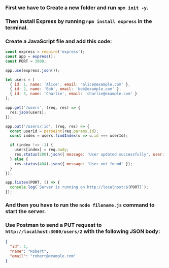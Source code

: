 ### First we have to Create a new folder and run `npm init -y`.  
### Then install Express by running `npm install express` in the terminal.  
### Create a JavaScript file and add this code:

```js
const express = require('express');
const app = express();
const PORT = 3000;

app.use(express.json());

let users = [
  { id: 1, name: 'Alice', email: 'alice@example.com' },
  { id: 2, name: 'Bob', email: 'bob@example.com' },
  { id: 3, name: 'Charlie', email: 'charlie@example.com' }
];

app.get('/users', (req, res) => {
  res.json(users);
});

app.put('/users/:id', (req, res) => {
  const userId = parseInt(req.params.id);
  const index = users.findIndex(u => u.id === userId);

  if (index !== -1) {
    users[index] = req.body;
    res.status(200).json({ message: 'User updated successfully', user: users[index] });
  } else {
    res.status(404).json({ message: 'User not found' });
  }
});

app.listen(PORT, () => {
  console.log(`Server is running on http://localhost:${PORT}`);
});
```

### And then you have to run the `node filename.js` command to start the server.

### Use Postman to send a PUT request to `http://localhost:3000/users/2` with the following JSON body:

```json
{
  "id": 2,
  "name": "Robert",
  "email": "robert@example.com"
}
